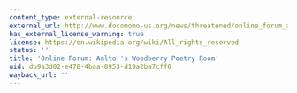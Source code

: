```yaml
---
content_type: external-resource
external_url: http://www.docomomo-us.org/news/threatened/online_forum_aaltos_woodberry_poetry_room
has_external_license_warning: true
license: https://en.wikipedia.org/wiki/All_rights_reserved
status: ''
title: 'Online Forum: Aalto''s Woodberry Poetry Room'
uid: db9a3d02-e478-4baa-8953-d19a2ba7cff0
wayback_url: ''
---
```

